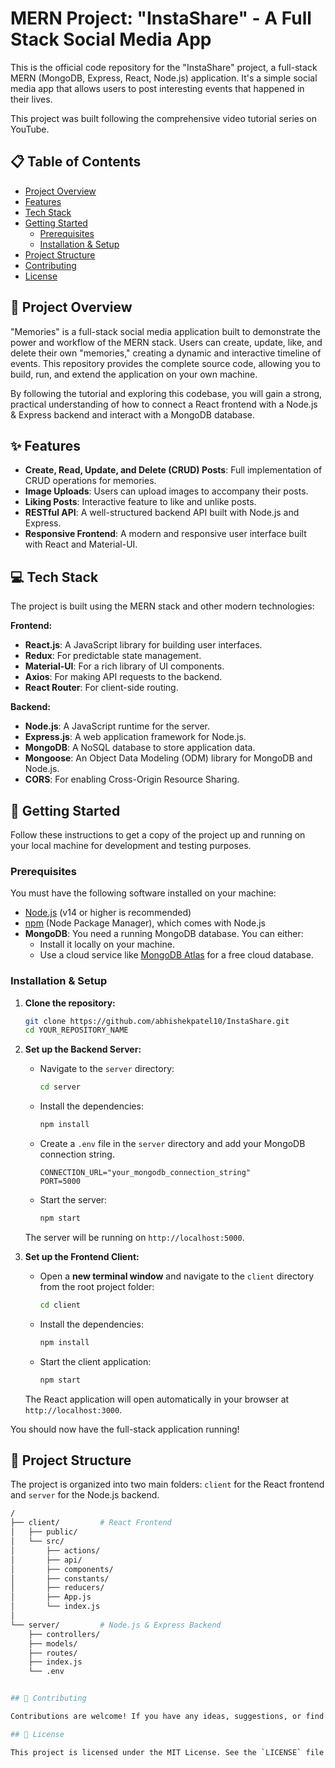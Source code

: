 # MERN Project: "InstaShare" - A Full Stack Social Media App



This is the official code repository for the "InstaShare" project, a full-stack MERN (MongoDB, Express, React, Node.js) application. It's a simple social media app that allows users to post interesting events that happened in their lives.

This project was built following the comprehensive video tutorial series on YouTube.


## 📋 Table of Contents
* [Project Overview](#-project-overview)
* [Features](#-features)
* [Tech Stack](#-tech-stack)
* [Getting Started](#-getting-started)
    * [Prerequisites](#prerequisites)
    * [Installation & Setup](#installation--setup)
* [Project Structure](#-project-structure)
* [Contributing](#-contributing)
* [License](#-license)

## 📌 Project Overview

"Memories" is a full-stack social media application built to demonstrate the power and workflow of the MERN stack. Users can create, update, like, and delete their own "memories," creating a dynamic and interactive timeline of events. This repository provides the complete source code, allowing you to build, run, and extend the application on your own machine.

By following the tutorial and exploring this codebase, you will gain a strong, practical understanding of how to connect a React frontend with a Node.js & Express backend and interact with a MongoDB database.


## ✨ Features

*   **Create, Read, Update, and Delete (CRUD) Posts**: Full implementation of CRUD operations for memories.
*   **Image Uploads**: Users can upload images to accompany their posts.
*   **Liking Posts**: Interactive feature to like and unlike posts.
*   **RESTful API**: A well-structured backend API built with Node.js and Express.
*   **Responsive Frontend**: A modern and responsive user interface built with React and Material-UI.

## 💻 Tech Stack

The project is built using the MERN stack and other modern technologies:

**Frontend:**
*   **React.js**: A JavaScript library for building user interfaces.
*   **Redux**: For predictable state management.
*   **Material-UI**: For a rich library of UI components.
*   **Axios**: For making API requests to the backend.
*   **React Router**: For client-side routing.

**Backend:**
*   **Node.js**: A JavaScript runtime for the server.
*   **Express.js**: A web application framework for Node.js.
*   **MongoDB**: A NoSQL database to store application data.
*   **Mongoose**: An Object Data Modeling (ODM) library for MongoDB and Node.js.
*   **CORS**: For enabling Cross-Origin Resource Sharing.

## 🚀 Getting Started

Follow these instructions to get a copy of the project up and running on your local machine for development and testing purposes.

### Prerequisites

You must have the following software installed on your machine:
*   [Node.js](https://nodejs.org/en/) (v14 or higher is recommended)
*   [npm](https://www.npmjs.com/) (Node Package Manager), which comes with Node.js
*   **MongoDB**: You need a running MongoDB database. You can either:
    *   Install it locally on your machine.
    *   Use a cloud service like [MongoDB Atlas](https://www.mongodb.com/cloud/atlas) for a free cloud database.

### Installation & Setup

1.  **Clone the repository:**
    ```bash
    git clone https://github.com/abhishekpatel10/InstaShare.git
    cd YOUR_REPOSITORY_NAME
    ```

2.  **Set up the Backend Server:**
    *   Navigate to the `server` directory:
        ```bash
        cd server
        ```
    *   Install the dependencies:
        ```bash
        npm install
        ```
    *   Create a `.env` file in the `server` directory and add your MongoDB connection string.
        ```
        CONNECTION_URL="your_mongodb_connection_string"
        PORT=5000
        ```
    *   Start the server:
        ```bash
        npm start
        ```
    The server will be running on `http://localhost:5000`.

3.  **Set up the Frontend Client:**
    *   Open a **new terminal window** and navigate to the `client` directory from the root project folder:
        ```bash
        cd client
        ```
    *   Install the dependencies:
        ```bash
        npm install
        ```
    *   Start the client application:
        ```bash
        npm start
        ```
    The React application will open automatically in your browser at `http://localhost:3000`.

You should now have the full-stack application running!

## 📁 Project Structure

The project is organized into two main folders: `client` for the React frontend and `server` for the Node.js backend.

```bash
/
├── client/         # React Frontend
│   ├── public/
│   └── src/
│       ├── actions/
│       ├── api/
│       ├── components/
│       ├── constants/
│       ├── reducers/
│       ├── App.js
│       └── index.js
│
└── server/         # Node.js & Express Backend
    ├── controllers/
    ├── models/
    ├── routes/
    ├── index.js
    └── .env


## 🙌 Contributing

Contributions are welcome! If you have any ideas, suggestions, or find any bugs, please open an issue or submit a pull request.

## 📄 License

This project is licensed under the MIT License. See the `LICENSE` file for more details.
